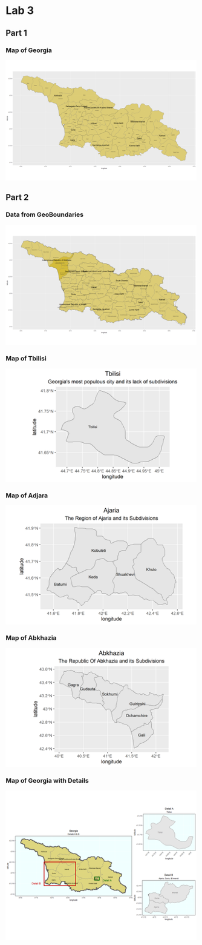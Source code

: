 # Lab 3
## Part 1
### Map of Georgia
![](gggeorgia.png)

## Part 2
### Data from GeoBoundaries
![](geogeorgia.png)

### Map of Tbilisi
![](tbilisi.png)

### Map of Adjara
![](ajaria.png)

### Map of Abkhazia
![](abkhazia.png)

### Map of Georgia with Details
![](ggdetail.png)
